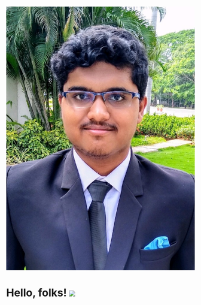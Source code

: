 [![Header](https://raw.githubusercontent.com/KunalK27/KunalK27/KunalK27/readme_header.png "Header")](https://www.linkedin.com/in/kunalkulkarni27)
# Hello, folks! <img src="https://raw.githubusercontent.com/MartinHeinz/MartinHeinz/master/wave.gif" width="30px">

